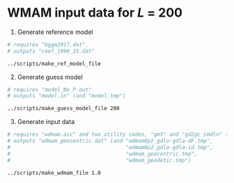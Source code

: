 WMAM input data for *L* = 200
=============================

1. Generate reference model

```bash
# requires "bggm2017.dat".
# outputs "coef_1990_15.dat"

../scripts/make_ref_model_file
```

2. Generate guess model

```bash
# requires "model_No_P.out"
# outputs "model.in" (and "model.tmp") 

../scripts/make_guess_model_file 200
```

3. Generate input data

```bash
# requires "wdmam.asc" and two utility codes, "gmt" and "gd2gc_cmdln" (see the top-level utils folder)
# outputs "wdmam_geocentric.dat" (and "wdmam0p2_gdlo-gdla-dF.tmp",
#                                     "wdmam0p2_gdlo-gdla-id.tmp",
#                                     "wdmam_geocentric.tmp",
#                                     "wdmam_geodetic.tmp") 

../scripts/make_wdmam_file 1.0
```
